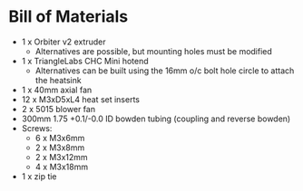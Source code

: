 # Bill of Materials
- 1 x Orbiter v2 extruder 
    - Alternatives are possible, but mounting holes must be modified
- 1 x TriangleLabs CHC Mini hotend 
    - Alternatives can be built using the 16mm o/c bolt hole circle to attach the heatsink
- 1 x 40mm axial fan 
- 12 x M3xD5xL4 heat set inserts 
- 2 x 5015 blower fan
- 300mm 1.75 +0.1/-0.0 ID bowden tubing (coupling and reverse bowden)
- Screws:
    - 6 x M3x6mm
    - 2 x M3x8mm
    - 2 x M3x12mm
    - 4 x M3x18mm
- 1 x zip tie
